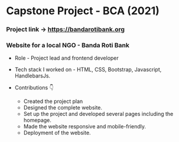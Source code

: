 <h1>Capstone Project - BCA (2021) </h1>

### Project link -> https://bandarotibank.org

### Website for a local NGO - Banda Roti Bank

- Role - Project lead and frontend developer
- Tech stack I worked on - HTML, CSS, Bootstrap, Javascript, HandlebarsJs. 

- Contributions 👇
  - Created the project plan
  - Designed the complete website.
  - Set up the project and developed several pages including the homepage.
  - Made the website responsive and mobile-friendly.
  - Deployment of the website.
